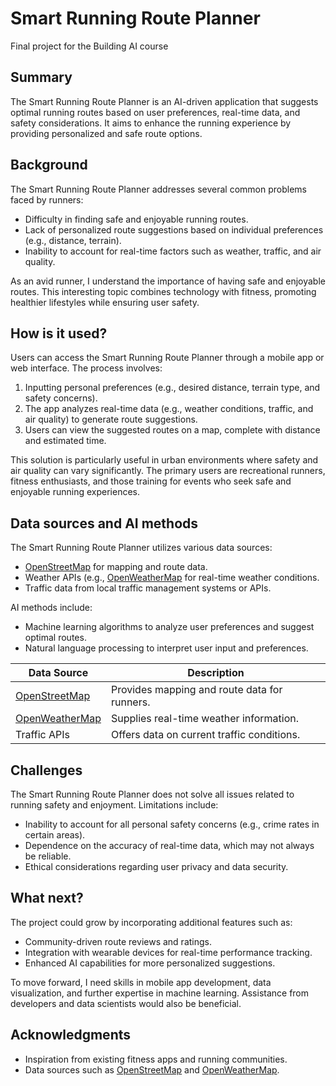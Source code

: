 # Smart Running Route Planner

Final project for the Building AI course

## Summary

The Smart Running Route Planner is an AI-driven application that suggests optimal running routes based on user preferences, real-time data, and safety considerations. It aims to enhance the running experience by providing personalized and safe route options.

## Background

The Smart Running Route Planner addresses several common problems faced by runners:
* Difficulty in finding safe and enjoyable running routes.
* Lack of personalized route suggestions based on individual preferences (e.g., distance, terrain).
* Inability to account for real-time factors such as weather, traffic, and air quality.

As an avid runner, I understand the importance of having safe and enjoyable routes. This interesting topic combines technology with fitness, promoting healthier lifestyles while ensuring user safety.

## How is it used?

Users can access the Smart Running Route Planner through a mobile app or web interface. The process involves:
1. Inputting personal preferences (e.g., desired distance, terrain type, and safety concerns).
2. The app analyzes real-time data (e.g., weather conditions, traffic, and air quality) to generate route suggestions.
3. Users can view the suggested routes on a map, complete with distance and estimated time.

This solution is particularly useful in urban environments where safety and air quality can vary significantly. The primary users are recreational runners, fitness enthusiasts, and those training for events who seek safe and enjoyable running experiences.

## Data sources and AI methods

The Smart Running Route Planner utilizes various data sources:
* [OpenStreetMap](https://www.openstreetmap.org/) for mapping and route data.
* Weather APIs (e.g., [OpenWeatherMap](https://openweathermap.org/) for real-time weather conditions.
* Traffic data from local traffic management systems or APIs.

AI methods include:
* Machine learning algorithms to analyze user preferences and suggest optimal routes.
* Natural language processing to interpret user input and preferences.

| Data Source      | Description |
| ---------------- | ----------- |
| [OpenStreetMap](https://www.openstreetmap.org/)    | Provides mapping and route data for runners. |
| [OpenWeatherMap](https://openweathermap.org/)   | Supplies real-time weather information. |
| Traffic APIs     | Offers data on current traffic conditions. |

## Challenges

The Smart Running Route Planner does not solve all issues related to running safety and enjoyment. Limitations include:
* Inability to account for all personal safety concerns (e.g., crime rates in certain areas).
* Dependence on the accuracy of real-time data, which may not always be reliable.
* Ethical considerations regarding user privacy and data security.

## What next?

The project could grow by incorporating additional features such as:
* Community-driven route reviews and ratings.
* Integration with wearable devices for real-time performance tracking.
* Enhanced AI capabilities for more personalized suggestions.

To move forward, I need skills in mobile app development, data visualization, and further expertise in machine learning. Assistance from developers and data scientists would also be beneficial.

## Acknowledgments

* Inspiration from existing fitness apps and running communities.
* Data sources such as [OpenStreetMap](https://www.openstreetmap.org/) and [OpenWeatherMap](https://openweathermap.org/).
